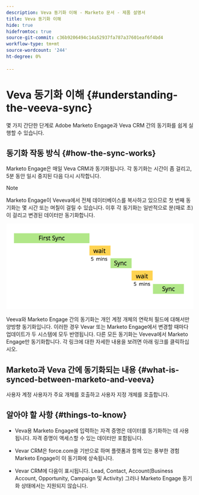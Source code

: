 ```yaml
---
description: Veva 동기화 이해 - Marketo 문서 - 제품 설명서
title: Veva 동기화 이해
hide: true
hidefromtoc: true
source-git-commit: c36b9206494c14a52937fa787a37601eaf6f4bd4
workflow-type: tm+mt
source-wordcount: '244'
ht-degree: 0%

---
```


# Veva 동기화 이해 {#understanding-the-veeva-sync}

몇 가지 간단한 단계로 Adobe Marketo Engage과 Veva CRM 간의 동기화를 쉽게 실행할 수 있습니다.

## 동기화 작동 방식 {#how-the-sync-works}

Marketo Engage은 매일 Veva CRM과 동기화됩니다. 각 동기화는 시간이 좀 걸리고, 5분 동안 일시 중지된 다음 다시 시작합니다.

>[!NOTE]
>
>Marketo Engage이 Veveva에서 전체 데이터베이스를 복사하고 있으므로 첫 번째 동기화는 몇 시간 또는 며칠이 걸릴 수 있습니다. 이후 각 동기화는 일반적으로 분(때로 초)이 걸리고 변경된 데이터만 동기화합니다.

![](assets/understanding-the-veeva-sync-1.png)

Veeva와 Marketo Engage 간의 동기화는 개인 계정 개체의 연락처 필드에 대해서만 양방향 동기화입니다. 이러한 경우 Vevar 또는 Marketo Engage에서 변경할 때마다 업데이트가 두 시스템에 모두 반영됩니다. 다른 모든 동기화는 Veveva에서 Marketo Engage만 동기화합니다. 각 링크에 대한 자세한 내용을 보려면 아래 링크를 클릭하십시오.

## Marketo과 Veva 간에 동기화되는 내용 {#what-is-synced-between-marketo-and-veeva}

사용자 계정 사용자가 주요 개체를 호출하고 사용자 지정 개체를 호출합니다.

## 알아야 할 사항 {#things-to-know}

* Veva용 Marketo Engage에 입력하는 자격 증명은 데이터를 동기화하는 데 사용됩니다. 자격 증명이 액세스할 수 있는 데이터만 포함됩니다.

* Vevar CRM은 force.com을 기반으로 하며 플랫폼과 함께 있는 풍부한 경험 Marketo Engage이 이 동기화에 상속됩니다.

* Vevar CRM에 다음이 표시됩니다. Lead, Contact, Account(Business Account, Opportunity, Campaign 및 Activity) 그러나 Marketo Engage 동기화 상태에서는 지원되지 않습니다.
